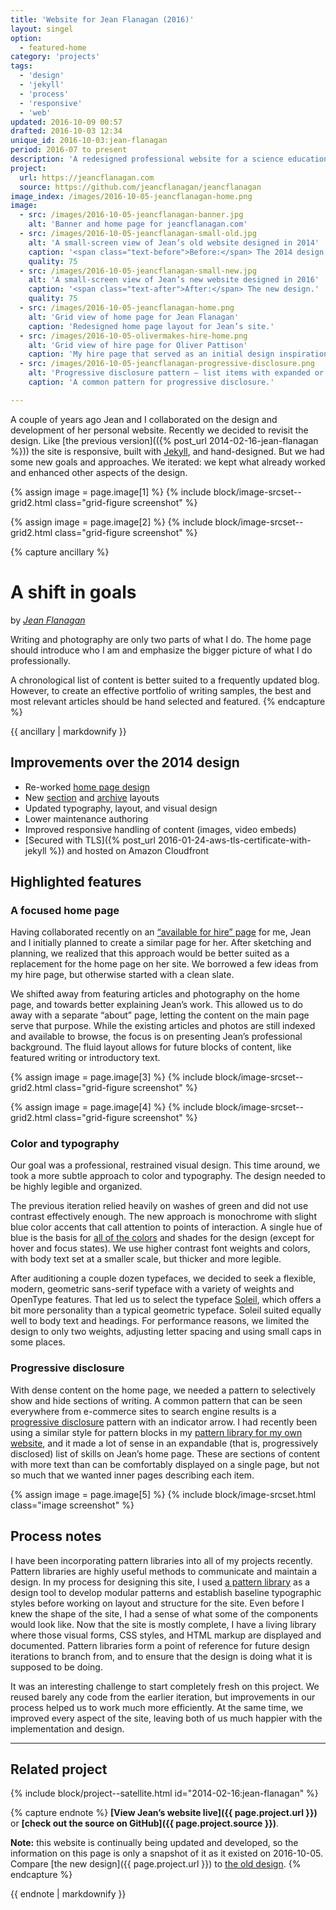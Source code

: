 ```yaml
---
title: 'Website for Jean Flanagan (2016)'
layout: singel
option:
  - featured-home
category: 'projects'
tags:
  - 'design'
  - 'jekyll'
  - 'process'
  - 'responsive'
  - 'web'
updated: 2016-10-09 00:57
drafted: 2016-10-03 12:34
unique_id: 2016-10-03:jean-flanagan
period: 2016-07 to present
description: 'A redesigned professional website for a science education specialist, writer, and editor.'
project:
  url: https://jeancflanagan.com
  source: https://github.com/jeancflanagan/jeancflanagan
image_index: /images/2016-10-05-jeancflanagan-home.png
image:
  - src: /images/2016-10-05-jeancflanagan-banner.jpg
    alt: 'Banner and home page for jeancflanagan.com'
  - src: /images/2016-10-05-jeancflanagan-small-old.jpg
    alt: 'A small-screen view of Jean’s old website designed in 2014'
    caption: '<span class="text-before">Before:</span> The 2014 design.'
    quality: 75
  - src: /images/2016-10-05-jeancflanagan-small-new.jpg
    alt: 'A small-screen view of Jean’s new website designed in 2016'
    caption: '<span class="text-after">After:</span> The new design.'
    quality: 75
  - src: /images/2016-10-05-jeancflanagan-home.png
    alt: 'Grid view of home page for Jean Flanagan'
    caption: 'Redesigned home page layout for Jean’s site.'
  - src: /images/2016-10-05-olivermakes-hire-home.png
    alt: 'Grid view of hire page for Oliver Pattison'
    caption: 'My hire page that served as an initial design inspiration.'
  - src: /images/2016-10-05-jeancflanagan-progressive-disclosure.png
    alt: 'Progressive disclosure pattern – list items with expanded or contracted summaries.'
    caption: 'A common pattern for progressive disclosure.'

---
```


A couple of years ago Jean and I collaborated on the design and development of her personal website. Recently we decided to revisit the design. Like [the previous version](({% post_url 2014-02-16-jean-flanagan %})) the site is responsive, built with [Jekyll](/labels/jekyll/), and hand-designed. But we had some new goals and approaches. We iterated: we kept what already worked and enhanced other aspects of the design.

<div class="grid">
  {% assign image = page.image[1] %}
  {% include block/image-srcset--grid2.html class="grid-figure screenshot" %}  

  {% assign image = page.image[2] %}
  {% include block/image-srcset--grid2.html class="grid-figure screenshot" %}
</div>

{% capture ancillary %}
# A shift in goals

by <cite><a href="https://jeancflanagan.com">Jean Flanagan</a></cite>

Writing and photography are only two parts of what I do. The home page should introduce who I am and emphasize the bigger picture of what I do professionally.

A chronological list of content is better suited to a frequently updated blog. However, to create an effective portfolio of writing samples, the best and most relevant articles should be hand selected and featured.
{% endcapture %}

<aside class="ancillary">
{{ ancillary | markdownify }}
</aside>

## Improvements over the 2014 design

- Re-worked [home page design](https://jeancflanagan.com)
- New [section](https://jeancflanagan.com/writing/) and [archive](https://jeancflanagan.com/archive/) layouts
- Updated typography, layout, and visual design
- Lower maintenance authoring
- Improved responsive handling of content (images, video embeds)
- [Secured with TLS]({% post_url 2016-01-24-aws-tls-certificate-with-jekyll %}) and hosted on Amazon Cloudfront

## Highlighted features

### A focused home page

Having collaborated recently on an [“available for hire” page](/hire/) for me, Jean and I initially planned to create a similar page for her. After sketching and planning, we realized that this approach would be better suited as a replacement for the home page on her site. We borrowed a few ideas from my hire page, but otherwise started with a clean slate.

We shifted away from featuring articles and photography on the home page, and towards better explaining Jean’s work. This allowed us to do away with a separate “about” page, letting the content on the main page serve that purpose. While the existing articles and photos are still indexed and available to browse, the focus is on presenting Jean’s professional background. The fluid layout allows for future blocks of content, like featured writing or introductory text.

<div class="grid--wide">
  {% assign image = page.image[3] %}
  {% include block/image-srcset--grid2.html class="grid-figure screenshot" %}  

  {% assign image = page.image[4] %}
  {% include block/image-srcset--grid2.html class="grid-figure screenshot" %}
</div>

### Color and typography

Our goal was a professional, restrained visual design. This time around, we took a more subtle approach to color and typography. The design needed to be highly legible and organized.

The previous iteration relied heavily on washes of green and did not use contrast effectively enough. The new approach is monochrome with slight blue color accents that call attention to points of interaction. A single hue of blue is the basis for [all of the colors](https://jeancflanagan.com/patterns/color/) and shades for the design (except for hover and focus states). We use higher contrast font weights and colors, with body text set at a smaller scale, but thicker and more legible.

After auditioning a couple dozen typefaces, we decided to seek a flexible, modern, geometric sans-serif typeface with a variety of weights and OpenType features. That led us to select the typeface [Soleil](http://www.type-together.com/Soleil), which offers a bit more personality than a typical geometric typeface. Soleil suited equally well to body text and headings. For performance reasons, we limited the design to only two weights, adjusting letter spacing and using small caps in some places.

### Progressive disclosure

With dense content on the home page, we needed a pattern to selectively show and hide sections of writing. A common pattern that can be seen everywhere from e-commerce sites to search engine results is a [progressive disclosure](https://en.wikipedia.org/wiki/Progressive_disclosure) pattern with an indicator arrow. I had recently been using a similar style for pattern blocks in my [pattern library for my own website](/patterns/), and it made a lot of sense in an expandable (that is, progressively disclosed) list of skills on Jean’s home page. These are sections of content with more text than can be comfortably displayed on a single page, but not so much that we wanted inner pages describing each item.

{% assign image = page.image[5] %}
{% include block/image-srcset.html class="image screenshot" %}

## Process notes

I have been incorporating pattern libraries into all of my projects recently. Pattern libraries are highly useful methods to communicate and maintain a design. In my process for designing this site, I used [a pattern library](https://jeancflanagan.com/patterns/) as a design tool to develop modular patterns and establish baseline typographic styles before working on layout and structure for the site. Even before I knew the shape of the site, I had a sense of what some of the components would look like. Now that the site is mostly complete, I have a living library where those visual forms, CSS styles, and HTML markup are displayed and documented. Pattern libraries form a point of reference for future design iterations to branch from, and to ensure that the design is doing what it is supposed to be doing.

It was an interesting challenge to start completely fresh on this project. We reused barely any code from the earlier iteration, but improvements in our process helped us to work much more efficiently. At the same time, we improved every aspect of the site, leaving both of us much happier with the implementation and design.

---

## Related project

{% include block/project--satellite.html id="2014-02-16:jean-flanagan" %}

{% capture endnote %}
**[View Jean’s website live]({{ page.project.url }})** or **[check out the source on GitHub]({{ page.project.source }})**.

**Note:** this website is continually being updated and developed, so the information on this page is only a snapshot of it as it existed on 2016-10-05. Compare [the new design]({{ page.project.url }}) to [the old design](https://2016.jeancflanagan.com).
{% endcapture %}

<aside class="ancillary--endnotes">
{{ endnote | markdownify }}
</aside>
